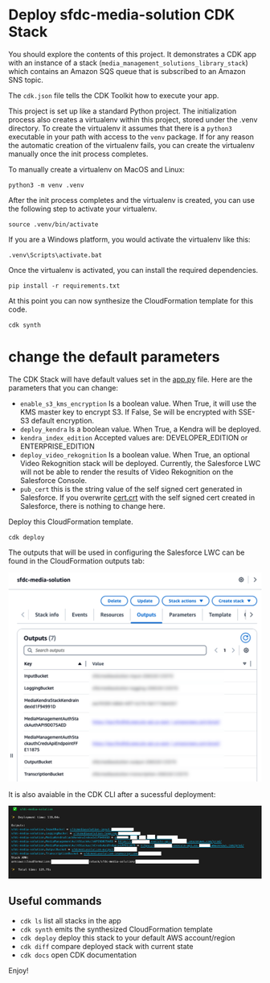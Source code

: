
# Deploy sfdc-media-solution CDK Stack

You should explore the contents of this project. It demonstrates a CDK app with an instance of a stack (`media_management_solutions_library_stack`)
which contains an Amazon SQS queue that is subscribed to an Amazon SNS topic.

The `cdk.json` file tells the CDK Toolkit how to execute your app.

This project is set up like a standard Python project.  The initialization process also creates
a virtualenv within this project, stored under the .venv directory.  To create the virtualenv
it assumes that there is a `python3` executable in your path with access to the `venv` package.
If for any reason the automatic creation of the virtualenv fails, you can create the virtualenv
manually once the init process completes.

To manually create a virtualenv on MacOS and Linux:

```Shell
python3 -m venv .venv
```

After the init process completes and the virtualenv is created, you can use the following
step to activate your virtualenv.

```Shell
source .venv/bin/activate
```

If you are a Windows platform, you would activate the virtualenv like this:

```Shell
.venv\Scripts\activate.bat
```

Once the virtualenv is activated, you can install the required dependencies.

```Shell
pip install -r requirements.txt
```

At this point you can now synthesize the CloudFormation template for this code.

```Shell
cdk synth
```

# change the default parameters 
The CDK Stack will have default values set in the [app.py](app.py) file. Here are the parameters that you can change: 
- `enable_s3_kms_encryption` Is a boolean value. When True, it will use the KMS master key to encrypt S3. If False, Se will be encrypted with SSE-S3 default encryption.
- `deploy_kendra` Is a boolean value. When True, a Kendra will be deployed.
- `kendra_index_edition` Accepted values are: DEVELOPER_EDITION or ENTERPRISE_EDITION
- `deploy_video_rekognition` Is a boolean value. When True, an optional Video Rekognition stack will be deployed. Currently, the Salesforce LWC will not be able to render the results of Video Rekognition on the Salesforce Console. 
- `pub_cert` this is the string value of the self signed cert generated in Salesforce. If you overwrite [cert.crt](media-management-solution-cdk/cert.crt) with the self signed cert created in Salesforce, there is nothing to change here.

Deploy this CloudFormation template. 

```Shell
cdk deploy
```

The outputs that will be used in configuring the Salesforce LWC can be found in the CloudFormation outputs tab:

<img src="assets/cloudformation-output.png" alt="cf-output" width="800" height="auto">

It is also avaiable in the CDK CLI after a sucessful deployment:

<img src="assets/cdk-output.png" alt="cdk-output" width="800" height="auto">




## Useful commands

 * `cdk ls`          list all stacks in the app
 * `cdk synth`       emits the synthesized CloudFormation template
 * `cdk deploy`      deploy this stack to your default AWS account/region
 * `cdk diff`        compare deployed stack with current state
 * `cdk docs`        open CDK documentation

Enjoy!
